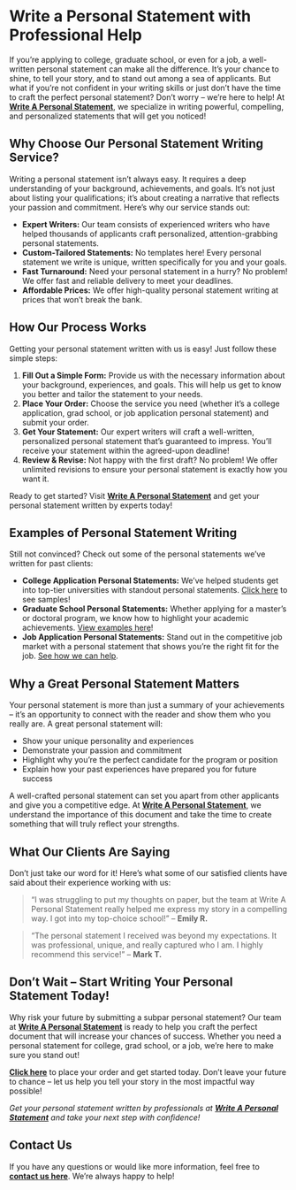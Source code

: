 # Write a Personal Statement with Professional Help

If you’re applying to college, graduate school, or even for a job, a well-written personal statement can make all the difference. It’s your chance to shine, to tell your story, and to stand out among a sea of applicants. But what if you’re not confident in your writing skills or just don’t have the time to craft the perfect personal statement? Don’t worry – we’re here to help! At **[Write A Personal Statement](https://tinyurl.com/topessay?keyword=write+a+personal+statement)**, we specialize in writing powerful, compelling, and personalized statements that will get you noticed!

## Why Choose Our Personal Statement Writing Service?

Writing a personal statement isn’t always easy. It requires a deep understanding of your background, achievements, and goals. It’s not just about listing your qualifications; it’s about creating a narrative that reflects your passion and commitment. Here’s why our service stands out:

- **Expert Writers:** Our team consists of experienced writers who have helped thousands of applicants craft personalized, attention-grabbing personal statements.
- **Custom-Tailored Statements:** No templates here! Every personal statement we write is unique, written specifically for you and your goals.
- **Fast Turnaround:** Need your personal statement in a hurry? No problem! We offer fast and reliable delivery to meet your deadlines.
- **Affordable Prices:** We offer high-quality personal statement writing at prices that won’t break the bank.

## How Our Process Works

Getting your personal statement written with us is easy! Just follow these simple steps:

1. **Fill Out a Simple Form:** Provide us with the necessary information about your background, experiences, and goals. This will help us get to know you better and tailor the statement to your needs.
2. **Place Your Order:** Choose the service you need (whether it’s a college application, grad school, or job application personal statement) and submit your order.
3. **Get Your Statement:** Our expert writers will craft a well-written, personalized personal statement that’s guaranteed to impress. You’ll receive your statement within the agreed-upon deadline!
4. **Review & Revise:** Not happy with the first draft? No problem! We offer unlimited revisions to ensure your personal statement is exactly how you want it.

Ready to get started? Visit **[Write A Personal Statement](https://tinyurl.com/topessay?keyword=write+a+personal+statement)** and get your personal statement written by experts today!

## Examples of Personal Statement Writing

Still not convinced? Check out some of the personal statements we’ve written for past clients:

- **College Application Personal Statements:** We’ve helped students get into top-tier universities with standout personal statements. [Click here](https://tinyurl.com/topessay?keyword=write+a+personal+statement) to see samples!
- **Graduate School Personal Statements:** Whether applying for a master’s or doctoral program, we know how to highlight your academic achievements. [View examples here](https://tinyurl.com/topessay?keyword=write+a+personal+statement)!
- **Job Application Personal Statements:** Stand out in the competitive job market with a personal statement that shows you’re the right fit for the job. [See how we can help](https://tinyurl.com/topessay?keyword=write+a+personal+statement).

## Why a Great Personal Statement Matters

Your personal statement is more than just a summary of your achievements – it’s an opportunity to connect with the reader and show them who you really are. A great personal statement will:

- Show your unique personality and experiences
- Demonstrate your passion and commitment
- Highlight why you’re the perfect candidate for the program or position
- Explain how your past experiences have prepared you for future success

A well-crafted personal statement can set you apart from other applicants and give you a competitive edge. At **[Write A Personal Statement](https://tinyurl.com/topessay?keyword=write+a+personal+statement)**, we understand the importance of this document and take the time to create something that will truly reflect your strengths.

## What Our Clients Are Saying

Don’t just take our word for it! Here’s what some of our satisfied clients have said about their experience working with us:

> “I was struggling to put my thoughts on paper, but the team at Write A Personal Statement really helped me express my story in a compelling way. I got into my top-choice school!” – **Emily R.**

> “The personal statement I received was beyond my expectations. It was professional, unique, and really captured who I am. I highly recommend this service!” – **Mark T.**

## Don’t Wait – Start Writing Your Personal Statement Today!

Why risk your future by submitting a subpar personal statement? Our team at **[Write A Personal Statement](https://tinyurl.com/topessay?keyword=write+a+personal+statement)** is ready to help you craft the perfect document that will increase your chances of success. Whether you need a personal statement for college, grad school, or a job, we’re here to make sure you stand out!

**[Click here](https://tinyurl.com/topessay?keyword=write+a+personal+statement)** to place your order and get started today. Don’t leave your future to chance – let us help you tell your story in the most impactful way possible!

_Get your personal statement written by professionals at **[Write A Personal Statement](https://tinyurl.com/topessay?keyword=write+a+personal+statement)** and take your next step with confidence!_

## Contact Us

If you have any questions or would like more information, feel free to **[contact us here](https://tinyurl.com/topessay?keyword=write+a+personal+statement)**. We’re always happy to help!
